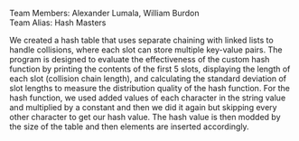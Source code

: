Team Members: Alexander Lumala, William Burdon  
Team Alias: Hash Masters

We created a hash table that uses separate chaining with linked lists to handle collisions, where each slot can store multiple key-value pairs. The program is designed to evaluate the effectiveness of the custom hash function by printing the contents of the first 5 slots, displaying the length of each slot (collision chain length), and calculating the standard deviation of slot lengths to measure the distribution quality of the hash function. For the hash function, we used added values of each character in the string value and multiplied by a constant and then we did it again but skipping every other character to get our hash value. The hash value is then modded by the size of the table and then elements are inserted accordingly.
